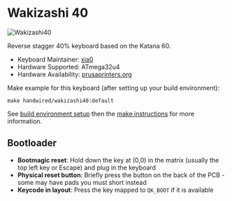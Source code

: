 # Wakizashi 40

![Wakizashi40](https://i.imgur.com/TVTfa0X.jpg)

Reverse stagger 40% keyboard based on the Katana 60.

* Keyboard Maintainer: [xia0](https://github.com/xia0)
* Hardware Supported: ATmega32u4
* Hardware Availability: [prusaprinters.org](https://www.prusaprinters.org/prints/128575-wakizashi-40-keyboard)

Make example for this keyboard (after setting up your build environment):

    make handwired/wakizashi40:default

See [build environment setup](https://docs.qmk.fm/#/getting_started_build_tools) then the [make instructions](https://docs.qmk.fm/#/getting_started_make_guide) for more information.

## Bootloader

* **Bootmagic reset**: Hold down the key at (0,0) in the matrix (usually the top left key or Escape) and plug in the keyboard
* **Physical reset button**: Briefly press the button on the back of the PCB - some may have pads you must short instead
* **Keycode in layout**: Press the key mapped to `QK_BOOT` if it is available
